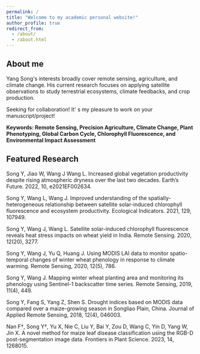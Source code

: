 ```yaml
---
permalink: /
title: "Welcome to my academic personal website!"
author_profile: true
redirect_from: 
  - /about/
  - /about.html
---
```

## About me
Yang Song's interests broadly cover remote sensing, agriculture, and climate change. His current research focuses on applying satellite observations to study terrestrial ecosystems, climate feedbacks, and crop production.

Seeking for collaboration! It' s my pleasure to work on your manuscript/project!

**Keywords: Remote Sensing, Precision Agriculture, Climate Change, Plant Phenotyping, Global Carbon Cycle, Chlorophyll Fluorescence, and Environmental Impact Assessment**

## Featured Research

Song Y, Jiao W, Wang J Wang L. Increased global vegetation productivity despite rising atmospheric dryness over the last two decades. Earth’s Future. 2022, 10, e2021EF002634.

Song Y, Wang L, Wang J. Improved understanding of the spatially-heterogeneous relationship between satellite solar-induced chlorophyll fluorescence and ecosystem productivity. Ecological Indicators. 2021, 129, 107949.

Song Y, Wang J, Wang L. Satellite solar-induced chlorophyll fluorescence reveals heat stress impacts on wheat yield in India. Remote Sensing. 2020, 12(20), 3277.

Song Y, Wang J, Yu Q, Huang J. Using MODIS LAI data to monitor spatio-temporal changes of winter wheat phenology in response to climate warming. Remote Sensing, 2020, 12(5), 786.

Song Y, Wang J. Mapping winter wheat planting area and monitoring its phenology using Sentinel-1 backscatter time series. Remote Sensing, 2019, 11(4), 449.

Song Y, Fang S, Yang Z, Shen S. Drought indices based on MODIS data compared over a maize-growing season in Songliao Plain, China. Journal of Applied Remote Sensing, 2018, 12(4), 046003.

Nan F†, Song Y†, Yu X, Nie C, Liu Y, Bai Y, Zou D, Wang C, Yin D, Yang W, Jin X. A novel method for maize leaf disease classification using the RGB-D post-segmentation image data. Frontiers in Plant Science. 2023, 14, 1268015.
